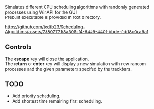 Simulates different CPU scheduling algorithms with randomly generated processes using WinAPI for the GUI.\
Prebuilt executable is provided in root directory.

https://github.com/tedtb23/Scheduling-Algorithms/assets/73807771/3a305cf4-6446-440f-bbde-fab18c0ca6a1

## Controls
The **escape** key will close the application.\
The **return** or **enter** key will display a new simulation with new random processes and the given parameters specifed by the trackbars.


## TODO
* Add priority scheduling.
* Add shortest time remaining first scheduling.
